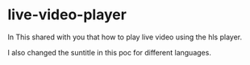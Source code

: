 # live-video-player

In This shared with you that how to play live video using the hls player.

I also changed the suntitle in this poc for different languages.